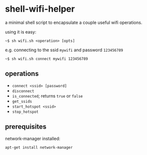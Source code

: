 # shell-wifi-helper
a minimal shell script to encapsulate a couple useful wifi operations.

using it is easy:

````shell
~$ sh wifi.sh <operation> [opts]
````

e.g. connecting to the ssid `mywifi` and password `123456789`
````shell
~$ sh wifi.sh connect mywifi 123456789
````

## operations

* `connect <ssid> [password]`
* `disconnect`
* `is_connected`; returns `true` or `false`
* `get_ssids`
* `start_hotspot <ssid>`
* `stop_hotspot`

## prerequisites

network-manager installed:

`apt-get install network-manager`
